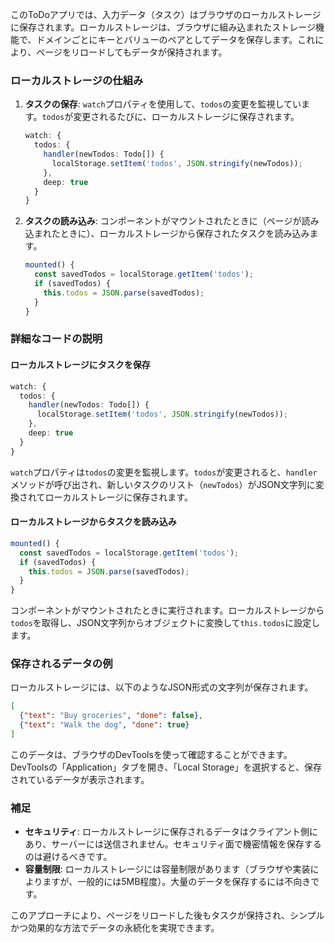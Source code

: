 このToDoアプリでは、入力データ（タスク）はブラウザのローカルストレージに保存されます。ローカルストレージは、ブラウザに組み込まれたストレージ機能で、ドメインごとにキーとバリューのペアとしてデータを保存します。これにより、ページをリロードしてもデータが保持されます。

### ローカルストレージの仕組み

1. **タスクの保存**: `watch`プロパティを使用して、`todos`の変更を監視しています。`todos`が変更されるたびに、ローカルストレージに保存されます。
    ```typescript
    watch: {
      todos: {
        handler(newTodos: Todo[]) {
          localStorage.setItem('todos', JSON.stringify(newTodos));
        },
        deep: true
      }
    }
    ```

2. **タスクの読み込み**: コンポーネントがマウントされたときに（ページが読み込まれたときに）、ローカルストレージから保存されたタスクを読み込みます。
    ```typescript
    mounted() {
      const savedTodos = localStorage.getItem('todos');
      if (savedTodos) {
        this.todos = JSON.parse(savedTodos);
      }
    }
    ```

### 詳細なコードの説明

#### ローカルストレージにタスクを保存
```typescript
watch: {
  todos: {
    handler(newTodos: Todo[]) {
      localStorage.setItem('todos', JSON.stringify(newTodos));
    },
    deep: true
  }
}
```
`watch`プロパティは`todos`の変更を監視します。`todos`が変更されると、`handler`メソッドが呼び出され、新しいタスクのリスト（`newTodos`）がJSON文字列に変換されてローカルストレージに保存されます。

#### ローカルストレージからタスクを読み込み
```typescript
mounted() {
  const savedTodos = localStorage.getItem('todos');
  if (savedTodos) {
    this.todos = JSON.parse(savedTodos);
  }
}
```
コンポーネントがマウントされたときに実行されます。ローカルストレージから`todos`を取得し、JSON文字列からオブジェクトに変換して`this.todos`に設定します。

### 保存されるデータの例
ローカルストレージには、以下のようなJSON形式の文字列が保存されます。

```json
[
  {"text": "Buy groceries", "done": false},
  {"text": "Walk the dog", "done": true}
]
```

このデータは、ブラウザのDevToolsを使って確認することができます。DevToolsの「Application」タブを開き、「Local Storage」を選択すると、保存されているデータが表示されます。

### 補足
- **セキュリティ**: ローカルストレージに保存されるデータはクライアント側にあり、サーバーには送信されません。セキュリティ面で機密情報を保存するのは避けるべきです。
- **容量制限**: ローカルストレージには容量制限があります（ブラウザや実装によりますが、一般的には5MB程度）。大量のデータを保存するには不向きです。

このアプローチにより、ページをリロードした後もタスクが保持され、シンプルかつ効果的な方法でデータの永続化を実現できます。